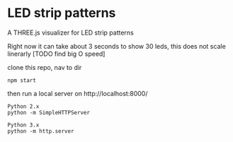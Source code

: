 # LED strip patterns  
A THREE.js visualizer for LED strip patterns  

Right now it can take about 3 seconds to show 30 leds, this does not scale linerarly [TODO find big O speed]  

clone this repo, nav to dir      

```
npm start
```  

then run a local server on http://localhost:8000/  
```
Python 2.x
python -m SimpleHTTPServer

Python 3.x
python -m http.server
```
